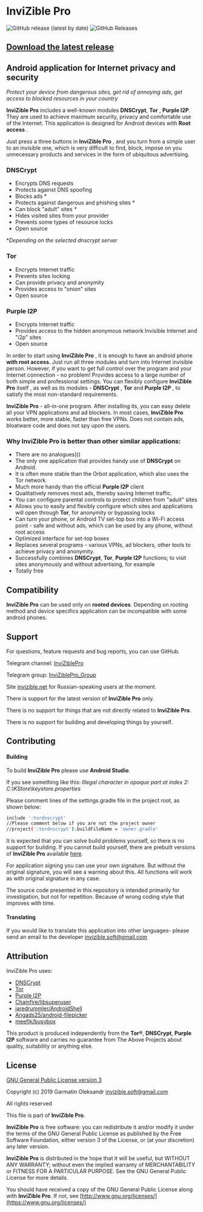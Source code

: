 # InviZible Pro

![GitHub release (latest by date)](https://img.shields.io/github/v/release/gedsh/invizible?style=plastic)
![GitHub Releases](https://img.shields.io/github/downloads/gedsh/invizible/latest/total?color=blue&style=plastic)

## [Download the latest release](https://github.com/Gedsh/InviZible/releases/latest)

## Android application for Internet privacy and security

*Protect your device from dangerous sites, get rid of annoying ads, get access to blocked resources in your country*

**InviZible Pro** includes a well-known modules **DNSCrypt**, **Tor** , **Purple I2P**. 
They are used to achieve maximum security, privacy and comfortable use of the Internet. 
This application is designed for Android devices with **Root access** .

Just press a three buttons in **InviZible Pro** , and you turn from a simple user 
to an invisible one, which is very difficult to find, block, impose on you unnecessary products and 
services in the form of ubiquitous advertising.

### DNSCrypt
* Encrypts DNS requests
* Protects against DNS spoofing
* Blocks ads *
* Protects against dangerous and phishing sites *
* Can block "adult" sites *
* Hides visited sites from your provider
* Prevents some types of resource locks
* Open source

**Depending on the selected dnscrypt server*

### Tor
* Encrypts Internet traffic
* Prevents sites locking
* Can provide privacy and anonymity
* Provides access to "onion" sites
* Open source

### Purple I2P
* Encrypts Internet traffic
* Provides access to the hidden anonymous network Invisible Internet and "i2p" sites
* Open source

In order to start using **InviZible Pro** , it is enough to have an android phone **with root access**. 
Just run all three modules and turn into Internet invisible person. However, 
if you want to get full control over the program and your Internet connection - no problem! 
Provides access to a large number of both simple and professional settings. 
You can flexibly configure **InviZible Pro** itself , as well as its modules - **DNSCrypt** , 
**Tor** and **Purple I2P** , to satisfy the most non-standard requirements.

**InviZible Pro** - all-in-one program. After installing its, you can easy delete all your VPN applications and ad blockers.
 In most cases, **InviZible Pro** works better, more stable, faster than free VPNs.
 Does not contain ads, bloatware code and does not spy upon the users.
 
### Why InviZible Pro is better than other similar applications:
* There are no analogues)))
* The only one application that provides handy use of **DNSCrypt** on Android.
* It is often more stable than the Orbot application, which also uses the Tor network.
* Much more handy than the official **Purple I2P** client
* Qualitatively removes most ads, thereby saving Internet traffic.
* You can configure parental controls to protect children from "adult" sites
* Allows you to easily and flexibly configure which sites and applications will open through **Tor**,
 for anonymity or bypassing locks
* Can turn your phone, or Android TV set-top box into a Wi-Fi access point - safe and without ads,
 which can be used by any phone, without root access
* Optimized interface for set-top boxes
* Replaces several programs - various VPNs, ad blockers, other tools to achieve privacy and anonymity.
* Successfully combines **DNSCrypt**, **Tor**, **Purple I2P** functions; to visit sites anonymously and without advertising, for example
* Totally free

## Compatibility

**InviZible Pro** can be used only on **rooted devices**. 
Depending on rooting method and device specifics application can be incompatible with some android phones.

## Support

For questions, feature requests and bug reports, you can use GitHub.
 
Telegram channel: [InviZiblePro](https://t.me/InviZiblePro)

Telegram group: [InviZiblePro_Group](https://t.me/InviZiblePro_Group)

Site [invizible.net](https://invizible.net/ru) for Russian-speaking users at the moment.

There is support for the latest version of **InviZible Pro** only.

There is no support for things that are not directly related to **InviZible Pro**.

There is no support for building and developing things by yourself.

## Contributing

#### Building

To build **InviZible Pro** please use **Android Studio**.

If you see something like this:
_Illegal character in opaque part at index 2: C:\KStore\keystore.properties_

Please comment lines of the settings.gradle file in the project root, as shown below:

```bash
include ':tordnscrypt'
//Please comment below if you are not the project owner
//project(':tordnscrypt').buildFileName = 'owner.gradle'
```

It is expected that you can solve build problems yourself, so there is no support for building. 
If you cannot build yourself, there are prebuilt versions of **InviZible Pro** available [here](https://invizible.net/ru/downloads).

For application signing you can use your own signature. But without the original signature, you will see a warning about this. 
All functions will work as with original signature in any case.

The source code presented in this repository is intended primarily for investigation, but not for repetition. Because of wrong coding style that improves with time.

#### Translating

If you would like to translate this application into other languages ​​- 
please send an email to the developer [invizible.soft@gmail.com](mailto:invizible.soft@gmail.com)

## Attribution

InviZible Pro uses:

* [DNSCrypt](https://github.com/jedisct1/dnscrypt-proxy)
* [Tor](https://www.torproject.org/)
* [Purple I2P](https://github.com/PurpleI2P/i2pd)
* [Chainfire/libsuperuser](https://github.com/Chainfire/libsuperuser)
* [jaredrummler/AndroidShell](https://github.com/jaredrummler/AndroidShell)
* [Angads25/android-filepicker](https://github.com/Angads25/android-filepicker)
* [meefik/busybox](https://github.com/meefik/busybox)

This product is produced independently from the **Tor®**, **DNSCrypt**, **Purple I2P** software 
and carries no guarantee from The Above Projects about quality, suitability or anything else.

## License

[GNU General Public License version 3](https://www.gnu.org/licenses/gpl-3.0.txt)

Copyright (c) 2019 Garmatin Oleksandr invizible.soft@gmail.com

All rights reserved

This file is part of **InviZible Pro**.

**InviZible Pro** is free software: you can redistribute it and/or modify it under the terms of the GNU General Public License as published by the Free Software Foundation, either version 3 of the License, or (at your discretion) any later version.

**InviZible Pro** is distributed in the hope that it will be useful, but WITHOUT ANY WARRANTY; without even the implied warranty of MERCHANTABILITY or FITNESS FOR A PARTICULAR PURPOSE. See the GNU General Public License for more details.

You should have received a copy of the GNU General Public License along with **InviZible Pro**. If not, see [http://www.gnu.org/licenses/](https://www.gnu.org/licenses/)


